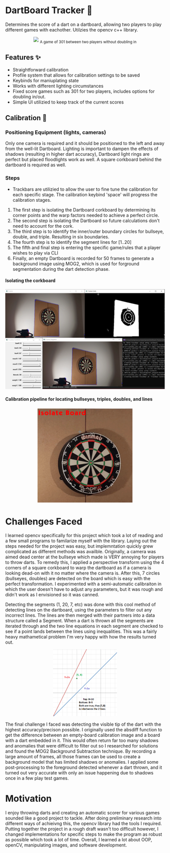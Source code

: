 # DartBoard Tracker :dart:
Determines the score of a dart on a dartboard, allowing two players to play different games with eachother. Utilzies the opencv c++ library.
<p align="center">
  <img src="https://github.com/ayirac/DartBoard-Tracker/blob/master/301-progression.gif">
  <sub>A game of 301 between two players without doubling in</sub>
</p>

## Features :sparkles:
- Straightforward calibration
- Profile system that allows for calibration settings to be saved
- Keybinds for maniuplating state
- Works with different lighting circumstances
- Fixed score games such as 301 for two players, includes options for doubling in/out.
- Simple UI utilizied to keep track of the current scores

## Calibration :wrench:
### Positioning Equipment (lights, cameras)
Only one camera is required and it should be positioned to the left and away from the well-lit Dartboard. Lighting is important to dampen the effects of shadows (resulting in higher dart accuracy), Dartboard light rings are perfect but placed floodlights work as well. A square corkboard behind the dartboard is required as well.

### Steps
* Trackbars are utilizied to allow the user to fine tune the calibration for each specific stage. The calibration keybind 'space' will progress the calibration stages.
1. The first step is isolating the Dartboard corkboard by determining its corner points and the warp factors needed to achieve a perfect circle.
2. The second step is isolating the Dartboard so future calculations don't need to account for the cork.
3. The third step is to identify the inner/outer boundary circles for bullseye, double, and triple. Resulting in six boundaries.
4. The fourth step is to identify the segment lines for [1..20]
5. The fifth and final step is entering the specific game/rules that a player wishes to play via CLI
6. Finally, an empty Dartboard is recorded for 50 frames to generate a background image using MOG2, which is used for forground segmentation during the dart detection phase.
#### Isolating the corkboard
<p align="center">
  <img src="https://github.com/ayirac/DartBoard-Tracker/blob/master/fix.png">
</p>

#### Calibration pipeline for locating bullseyes, triples, doubles, and lines

<p align="center">
  <img src="https://github.com/ayirac/DartBoard-Tracker/blob/master/calib-fix.gif" width="300" height="300">
</p>

# Challenges Faced
I learned opencv specifically for this project which took a lot of reading and a few small programs to familarize myself with the library. Laying out the steps needed for the project was easy, but implemntation quickly grew complicated as different methods was availble. Originally, a camera was aimed dead center at the bullseye which made is VERY annoying for players to throw darts. To remedy this, I applied a perspective transform using the 4 corners of a square corkboard to warp the dartboard as if a camera is looking dead-on with it no matter where the camera is. After this, 7 circles (bullseyes, doubles) are detected on the board which is easy with the perfect transformation. I experimented with a semi-automatic calibraiton in which the user doesn't have to adjust any parameters, but it was rough and didn't work as I envisioned so it was canned. 

Detecting the segments (1, 20, 7, etc) was done with this cool method of detecting lines on the dartboard, using the parameters to filter out any incorrect lines. The lines are then merged with their partners into a data structure called a Segment. When a dart is thrown all the segments are iterated through and the two line equations in each segment are checked to see if a point lands between the lines using inequalities. This was a fairly heavy mathametical problem I'm very happy with how the results turned out.
<p align="center">
  <img src="https://github.com/ayirac/DartBoard-Tracker/blob/master/graph.png" width="40%">
</p>

The final challenge I faced was detecting the visible tip of the dart with the highest accuracy/precison possible. I originally used the absdiff function to get the difference between an empty-board calibration image and a board with a dart embedded in it. This would often return far too many shadows and anomalies that were difficult to filter out so I researched for solutions and found the MOG2 Background Subtraction technique. By recording a large amount of frames, all those frames can be used to create a background model that has limited shadows or anomalies. I applied some post-processing to the foreground detected whenever a dart thrown, and it turned out very accurate with only an issue happening due to shadows once in a few play test games.

# Motivation
I enjoy throwing darts and creating an automatic scorer for various games sounded like a good project to tackle. After doing preliminary research into different ways of achieivng this, the opencv library had the tools I required. Putting together the project in a rough draft wasn't too difficult however, I changed implementations for specific steps to make the program as robust as possible which took a lot of time. Overall, I learned a lot about OOP, openCV, manipulating images, and software development.
